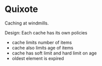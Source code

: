 # Quixote

Caching at windmills.


Design:
Each cache has its own policies
- cache limits number of items
- cache also limits age of items
- cache has soft limit and hard limit on age
- oldest element is expired
